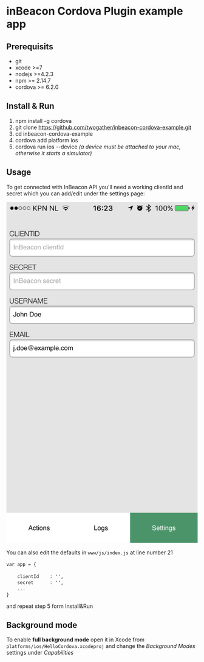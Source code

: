 # inBeacon Cordova Plugin example app

## Prerequisits

 * git
 * xcode >=7
 * nodejs >=4.2.3
 * npm >= 2.14.7
 * cordova >= 6.2.0 

## Install & Run

1. npm install -g cordova
2. git clone https://github.com/twogather/inbeacon-cordova-example.git
3. cd inbeacon-cordova-example
4. cordova add platform ios
5. cordova run ios --device *(a device must be attached to your mac, otherwise it starts a simulator)*

## Usage

To get connected with InBeacon API you'll need a working clientId and secret which you can add/edit under the settings page:

<img src="settings.png" alt="Settings" />

You can also edit the defaults in `www/js/index.js` at line number 21

```
var app = {

    clientId    : '',
    secret      : '',
    ...
}
```

and repeat step 5 form Install&Run

##  Background mode

To enable **full background mode** open it in Xcode from  `platforms/ios/HelloCordova.xcodeproj` and change the *Background Modes* settings under *Capabilities* 
